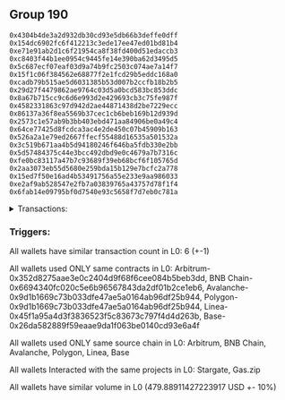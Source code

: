 ## Group 190

```0x70e4e47aa4b694ed77df579c1ad74bf07de4143e
0x4304b4de3a2d932db30cd93e5db66b3deffe0dff
0x154dc6902fc6f412213c3ede17ee47ed01bd81b4
0xe71e91ab2d1c6f21954ca8f38fd400d51edaccb3
0xc8403f44b1ee0954c9445fe14e390ba62d3495d5
0x5c687ecf07eaf03d9a74b9fc2503c074ae7a14f7
0x15f1c06f384562e68877f2e1fcd29b5eddc168a0
0xcadb79b515ae5d6031385b53d007b2ccfb18b2b5
0x29d27f4479862ae9764c03d5a0bcd583bc853ddc
0x8a67b715cc9c6d6e993d2e429693cb3c75fe987f
0x4582331863c97d942d2ae44871438d2be7229ecc
0x86137a36f8ea5569b37cec1cb6beb169b12d939d
0x2573c1e57ab9b3bb403ebd471aa84906be0a49c4
0x64ce77425d8fcdca3ac4e2de450c07b45909b163
0x526a2a1e79ed2667ffecf55488d16535a501532a
0x3c519b671aa4b5d94180246f646ba5fdb330e2bb
0x5d57484375c44e3bcc492dbd9e0c4679a7b7316c
0xfe0bc83117a47b7c93689f39eb68bcf6f105765d
0x2aa3073eb55d5680e259bda15b129e7bcfc2a778
0x15ed7f50e16ad4b53491756a55e233e9aa986033
0xe2af9ab528547e2fb7a03839765a43757d78f1f4
0x6fab14e09795bf0d7540e93c5658f7d7eb0c781a
```
<details>
<summary>Transactions:</summary>

Hashes: 

Wallet: 0x70e4e47aa4b694ed77df579c1ad74bf07de4143e

       Hash: 0xfdd922653b3ca7108d2a7f224c131fa484dffff9e470d9cecab8505a59a708f2
         - source chain: Arbitrum
         - destination chain: BNB Chain
         - project: Stargate
         - contract: 0x352d8275aae3e0c2404d9f68f6cee084b5beb3dd
         - value USD: 63.765937226
       Hash: 0x0b41e21a2047d12f354bce63d61cde3e4b0dac4bf20366f7d6a3afe64f6adf6f
         - source chain: BNB Chain
         - destination chain: Avalanche
         - project: Stargate
         - contract: 0x6694340fc020c5e6b96567843da2df01b2ce1eb6
         - value USD: 59.545017858
       Hash: 0x8864bbad8d8e2d6f582486551409bddd072f4e4090663a73724e06e48152c550
         - source chain: Avalanche
         - destination chain: Polygon
         - project: Stargate
         - contract: 0x9d1b1669c73b033dfe47ae5a0164ab96df25b944
         - value USD: 67.346543362
       Hash: 0xc68a019e6a8a834516bd4d410cdfc06fb112aef0614ac270ff1e9d301c2d65e1
         - source chain: Polygon
         - destination chain: Base
         - project: Stargate
         - contract: 0x9d1b1669c73b033dfe47ae5a0164ab96df25b944
         - value USD: 69.326155088
       Hash: 0xc7707fbdb577b6b9756b4faf4b544be4aad4ea733479158f5ddd74184beecdd8
         - source chain: Linea
         - destination chain: Base
         - project: Stargate
         - contract: 0x45f1a95a4d3f3836523f5c83673c797f4d4d263b
         - value USD: 219.905328432
       Hash: 0xd10bd28aa1951092a20ed6f57fc117c647615e69834ea8e9cdaccee326b2230a
         - source chain: Base
         - destination chain: Arbitrum
         - project: Gas.zip
         - contract: 0x26da582889f59eaae9da1f063be0140cd93e6a4f
         - value USD: 0.0001323062392
Wallet: 0x4304b4de3a2d932db30cd93e5db66b3deffe0dff

       Hash:0xdac6027431b63b83eba6474feb712891a1684865d75c192440b141390a25f82b
         - source chain: Arbitrum
         - destination chain: BNB Chain
         - project: Stargate
         - contract: 0x352d8275aae3e0c2404d9f68f6cee084b5beb3dd
         - value USD: 66.909980633
       Hash:0x11fe00b11005f3f1159feba8179919c7e67bd06ec589435aa5f8fb69e5798447
         - source chain: BNB Chain
         - destination chain: Avalanche
         - project: Stargate
         - contract: 0x6694340fc020c5e6b96567843da2df01b2ce1eb6
         - value USD: 62.314694741
       Hash:0xe332262145d5d886a56292ecdc4f584eb1cb69ef705cd1f834d39d25b65c0773
         - source chain: Avalanche
         - destination chain: Polygon
         - project: Stargate
         - contract: 0x9d1b1669c73b033dfe47ae5a0164ab96df25b944
         - value USD: 69.830938696
       Hash:0x7f9e7296399ba4c716dd26c0a93a72e5d524896a6264775966c6707492e38987
         - source chain: Polygon
         - destination chain: Base
         - project: Stargate
         - contract: 0x9d1b1669c73b033dfe47ae5a0164ab96df25b944
         - value USD: 72.02892882
       Hash:0x9aff8952d8b5fa30aa9969baf2d04743d1a9aefe439d81669e0fb896b1d36609
         - source chain: Linea
         - destination chain: Base
         - project: Stargate
         - contract: 0x45f1a95a4d3f3836523f5c83673c797f4d4d263b
         - value USD: 213.204539478
       Hash:0xfc13af65cecc3a5861b54c0b6f86f78da244d4fb60b2b58eacf4305eef60c320
         - source chain: Base
         - destination chain: Kava
         - project: Gas.zip
         - contract: 0x26da582889f59eaae9da1f063be0140cd93e6a4f
         - value USD: 1.108070718e-08
Wallet: 0x154dc6902fc6f412213c3ede17ee47ed01bd81b4

       Hash:0x21d65c7a8cc29fa1fc1cf5b2da735f387aeb90f1f46ff85d5c4ab8404c36ffee
         - source chain: Arbitrum
         - destination chain: BNB Chain
         - project: Stargate
         - contract: 0x352d8275aae3e0c2404d9f68f6cee084b5beb3dd
         - value USD: 63.475494085
       Hash:0x16acacc357de678ea918392f7cb5fb8bd6529eb49ce714c48dd959b33305ed57
         - source chain: BNB Chain
         - destination chain: Avalanche
         - project: Stargate
         - contract: 0x6694340fc020c5e6b96567843da2df01b2ce1eb6
         - value USD: 58.655030259
       Hash:0x793d66ff14c1ecd4425ac71517d0100b57a9f9ed49be7cf4ddf070f47780d5d9
         - source chain: Avalanche
         - destination chain: Polygon
         - project: Stargate
         - contract: 0x9d1b1669c73b033dfe47ae5a0164ab96df25b944
         - value USD: 65.722552996
       Hash:0x903732736a547ff7ddd8dfeaa7a053cb4abf50ad4015ada8432d2c89f4a0985e
         - source chain: Polygon
         - destination chain: Base
         - project: Stargate
         - contract: 0x9d1b1669c73b033dfe47ae5a0164ab96df25b944
         - value USD: 67.729005566
       Hash:0x7a911ce25d0209da3962599b2fa33cb119ecbce74e5609fa5763c30ee75970e9
         - source chain: Linea
         - destination chain: Base
         - project: Stargate
         - contract: 0x45f1a95a4d3f3836523f5c83673c797f4d4d263b
         - value USD: 215.476900759
       Hash:0x9ca176cf344b52dae6a65a5a434fb5e83d3958d1cbe9175022ddacfba9bfaad5
         - source chain: Base
         - destination chain: Scroll
         - project: Gas.zip
         - contract: 0x26da582889f59eaae9da1f063be0140cd93e6a4f
         - value USD: 7.073798925e-05
Wallet: 0xe71e91ab2d1c6f21954ca8f38fd400d51edaccb3

       Hash:0x27246a60cdb84b1bff055b6dff51497b1a5a481e063111b83c6e8fce6058750f
         - source chain: Arbitrum
         - destination chain: BNB Chain
         - project: Stargate
         - contract: 0x352d8275aae3e0c2404d9f68f6cee084b5beb3dd
         - value USD: 67.536973495
       Hash:0x938d9dc0859c9f267a1f707d47c32922ba5508d1b1eb0c7b9ca1da97b2eda38f
         - source chain: BNB Chain
         - destination chain: Avalanche
         - project: Stargate
         - contract: 0x6694340fc020c5e6b96567843da2df01b2ce1eb6
         - value USD: 62.841644003
       Hash:0x04b35a320813964a6b1fe19aba24c499c4f15770d5cc746aab178673a681718c
         - source chain: Avalanche
         - destination chain: Polygon
         - project: Stargate
         - contract: 0x9d1b1669c73b033dfe47ae5a0164ab96df25b944
         - value USD: 70.653471049
       Hash:0x5f73babbc177bc219120ebcad36e031ad2563f7d4b22cf25c5d561473f3202a4
         - source chain: Polygon
         - destination chain: Base
         - project: Stargate
         - contract: 0x9d1b1669c73b033dfe47ae5a0164ab96df25b944
         - value USD: 73.146130614
       Hash:0x8a4e7b50c946103efb2ab2ac665e07bfa22491c709eb72aa5c96d637d70ef00c
         - source chain: Linea
         - destination chain: Base
         - project: Stargate
         - contract: 0x45f1a95a4d3f3836523f5c83673c797f4d4d263b
         - value USD: 217.130696921
       Hash:0x540689d296514b718c407b95f30019ebc6a6f257622314ed7c20296f15f5d1bd
         - source chain: Base
         - destination chain: Linea
         - project: Gas.zip
         - contract: 0x26da582889f59eaae9da1f063be0140cd93e6a4f
         - value USD: 5.469094539e-05
Wallet: 0xc8403f44b1ee0954c9445fe14e390ba62d3495d5

       Hash:0x35eba822260a876e154e02984dc95321a2fb83fbff47cfb4b3faa9da5679bf9c
         - source chain: Arbitrum
         - destination chain: BNB Chain
         - project: Stargate
         - contract: 0x352d8275aae3e0c2404d9f68f6cee084b5beb3dd
         - value USD: 66.999904513
       Hash:0x904dabbd45dd35cc65059893acc487dc44738ef50398616a9b2c427d01e73a93
         - source chain: BNB Chain
         - destination chain: Avalanche
         - project: Stargate
         - contract: 0x6694340fc020c5e6b96567843da2df01b2ce1eb6
         - value USD: 62.643342948
       Hash:0x318a96d96a0934d02deafa132c60f35034c8dea78e7c06daaf524f3b65cca39f
         - source chain: Avalanche
         - destination chain: Polygon
         - project: Stargate
         - contract: 0x9d1b1669c73b033dfe47ae5a0164ab96df25b944
         - value USD: 70.157633999
       Hash:0x6aba7640af41966c1b68acea328604dbae139d7311a86cd0ebdf49f9df113ae4
         - source chain: Polygon
         - destination chain: Base
         - project: Stargate
         - contract: 0x9d1b1669c73b033dfe47ae5a0164ab96df25b944
         - value USD: 72.536449555
       Hash:0x090c8d6bddd74513ee6aae7b1f153bd456d8b67ab4e8b1176d33531d968b79ff
         - source chain: Linea
         - destination chain: Base
         - project: Stargate
         - contract: 0x45f1a95a4d3f3836523f5c83673c797f4d4d263b
         - value USD: 218.520727559
       Hash:0x127ae7f7b7f90899e73daa115e034e5d145c258fd3eb86a15ad7074c80ebf75c
         - source chain: Base
         - destination chain: Scroll
         - project: Gas.zip
         - contract: 0x26da582889f59eaae9da1f063be0140cd93e6a4f
         - value USD: 8.828721488e-05
Wallet: 0x5c687ecf07eaf03d9a74b9fc2503c074ae7a14f7

       Hash:0x82041b9e677e8606ca9161492e7740800b8912245efc7fdaa3d7c111e716c5c9
         - source chain: Arbitrum
         - destination chain: BNB Chain
         - project: Stargate
         - contract: 0x352d8275aae3e0c2404d9f68f6cee084b5beb3dd
         - value USD: 64.528970548
       Hash:0xe530ffb87f2b340313edf5f67c443297085e970cc0da4e13a4109ae41071b366
         - source chain: BNB Chain
         - destination chain: Avalanche
         - project: Stargate
         - contract: 0x6694340fc020c5e6b96567843da2df01b2ce1eb6
         - value USD: 60.145330797
       Hash:0x5a7625bc6102f7ac7801752ea85340268a8f49c8f7fb828e13e761f9af2b4316
         - source chain: Avalanche
         - destination chain: Polygon
         - project: Stargate
         - contract: 0x9d1b1669c73b033dfe47ae5a0164ab96df25b944
         - value USD: 67.330316098
       Hash:0x4247c1b21554c622fb19a503e56b0d7a525a5e94f78ff9cf122fd31b1c6bf7fd
         - source chain: Polygon
         - destination chain: Base
         - project: Stargate
         - contract: 0x9d1b1669c73b033dfe47ae5a0164ab96df25b944
         - value USD: 69.422446622
       Hash:0x6c28e19a71708768f86d4199908a857b9b12c237ca2c0af7220e406387b99771
         - source chain: Linea
         - destination chain: Base
         - project: Stargate
         - contract: 0x45f1a95a4d3f3836523f5c83673c797f4d4d263b
         - value USD: 222.589281435
       Hash:0x9d3b1191344ff452d5dc4057f3f43600ddf2dcd11694310a76707b060c7fea8d
         - source chain: Base
         - destination chain: Linea
         - project: Gas.zip
         - contract: 0x26da582889f59eaae9da1f063be0140cd93e6a4f
         - value USD: 0.0001567016618
Wallet: 0x15f1c06f384562e68877f2e1fcd29b5eddc168a0

       Hash:0xb73c8240e87190f01ad8235010ad1bb8ef4385a00abdd6fa584c57d0ed7e3236
         - source chain: Arbitrum
         - destination chain: BNB Chain
         - project: Stargate
         - contract: 0x352d8275aae3e0c2404d9f68f6cee084b5beb3dd
         - value USD: 62.013262165
       Hash:0x31034a7fa35a738d5162b571ca80ab9db0915bee2197d475623288f649a0c1d8
         - source chain: BNB Chain
         - destination chain: Avalanche
         - project: Stargate
         - contract: 0x6694340fc020c5e6b96567843da2df01b2ce1eb6
         - value USD: 57.737014561
       Hash:0x82e8b812c49db4df569111fcf6313565f7d501703eae5905a7f3152b1e07d98c
         - source chain: Avalanche
         - destination chain: Polygon
         - project: Stargate
         - contract: 0x9d1b1669c73b033dfe47ae5a0164ab96df25b944
         - value USD: 64.537765762
       Hash:0x3f687a5a6294771df356b755396ddcce4a03f64e5addbbfbd47896873c779926
         - source chain: Polygon
         - destination chain: Base
         - project: Stargate
         - contract: 0x9d1b1669c73b033dfe47ae5a0164ab96df25b944
         - value USD: 66.510282425
       Hash:0x5bb55e3d1abd7f41d51a6632cdb643ae0450de517b0c004cd395e6829caab5ef
         - source chain: Linea
         - destination chain: Base
         - project: Stargate
         - contract: 0x45f1a95a4d3f3836523f5c83673c797f4d4d263b
         - value USD: 221.880611498
       Hash:0x470ee51114dbe22eacfd841752912e8ca404a79ef49dafd3d16ead867242fb62
         - source chain: Base
         - destination chain: Linea
         - project: Gas.zip
         - contract: 0x26da582889f59eaae9da1f063be0140cd93e6a4f
         - value USD: 0.0001283585338
Wallet: 0xcadb79b515ae5d6031385b53d007b2ccfb18b2b5

       Hash:0x4407e9011f904a2117a0529b035446ffe412eda7f5e415c822ceb41547128782
         - source chain: Arbitrum
         - destination chain: BNB Chain
         - project: Stargate
         - contract: 0x352d8275aae3e0c2404d9f68f6cee084b5beb3dd
         - value USD: 66.638361769
       Hash:0xbe48faa858fd2f5bd90bb01aea74128b2adb319ca916bac4883065b5456b601c
         - source chain: BNB Chain
         - destination chain: Avalanche
         - project: Stargate
         - contract: 0x6694340fc020c5e6b96567843da2df01b2ce1eb6
         - value USD: 62.195044231
       Hash:0xe372a5b05232d01b26c63305f4d559c25100dce32f1f09c7b9bf6964fcfe70a5
         - source chain: Avalanche
         - destination chain: Polygon
         - project: Stargate
         - contract: 0x9d1b1669c73b033dfe47ae5a0164ab96df25b944
         - value USD: 69.75238342
       Hash:0x15cc8ad2a4e17da1c0acb298b0bf7efab04a7780514f94056b0e5d71031cff66
         - source chain: Polygon
         - destination chain: Base
         - project: Stargate
         - contract: 0x9d1b1669c73b033dfe47ae5a0164ab96df25b944
         - value USD: 72.013213386
       Hash:0xba174495734e96499735ead37a963e83e6d74e9b81ef06b047212a52ce3937fd
         - source chain: Linea
         - destination chain: Base
         - project: Stargate
         - contract: 0x45f1a95a4d3f3836523f5c83673c797f4d4d263b
         - value USD: 214.058945005
       Hash:0x9e789114c305c809374503e8b669aeec36f61aa2d22be467f16d397ce05c3307
         - source chain: Base
         - destination chain: Metis
         - project: Gas.zip
         - contract: 0x26da582889f59eaae9da1f063be0140cd93e6a4f
         - value USD: 2.209507037e-06
Wallet: 0x29d27f4479862ae9764c03d5a0bcd583bc853ddc

       Hash:0x986086b8181fc1b1c0955783a2f8cdc2b67ae4bed972acecd2392b1c18c31474
         - source chain: Arbitrum
         - destination chain: BNB Chain
         - project: Stargate
         - contract: 0x352d8275aae3e0c2404d9f68f6cee084b5beb3dd
         - value USD: 63.617535271
       Hash:0x2d59cfd15c3ca0f60105968174a3b7d60bc6181d7291812c40afb89a4409f476
         - source chain: BNB Chain
         - destination chain: Avalanche
         - project: Stargate
         - contract: 0x6694340fc020c5e6b96567843da2df01b2ce1eb6
         - value USD: 59.387416002
       Hash:0xa6e7f5f833ef2a32231197f93adc42e61506ff882c4848996a46f9540e7c4502
         - source chain: Avalanche
         - destination chain: Polygon
         - project: Stargate
         - contract: 0x9d1b1669c73b033dfe47ae5a0164ab96df25b944
         - value USD: 66.600589251
       Hash:0x28dfeff5878fa929c50b867f7a55e9d43d8381fad9a6ac8d44bf38758c813ded
         - source chain: Polygon
         - destination chain: Base
         - project: Stargate
         - contract: 0x9d1b1669c73b033dfe47ae5a0164ab96df25b944
         - value USD: 68.735678338
       Hash:0xad6899e06883a379ed844fce1b6fe5767e617f6a48e89eb0e1347a9c118c6133
         - source chain: Linea
         - destination chain: Base
         - project: Stargate
         - contract: 0x45f1a95a4d3f3836523f5c83673c797f4d4d263b
         - value USD: 214.295613985
       Hash:0xf14f9bbc0ab99ce030ff0b547c78a08438d43bf719ba4987adb6b9f03bf2c004
         - source chain: Base
         - destination chain: Zora
         - project: Gas.zip
         - contract: 0x26da582889f59eaae9da1f063be0140cd93e6a4f
         - value USD: 0.0001387835924
Wallet: 0x8a67b715cc9c6d6e993d2e429693cb3c75fe987f

       Hash:0x45bbc9c1ed454bab1bf6dbd2651626185a094de24e008c932eb6a11ae54c026c
         - source chain: Arbitrum
         - destination chain: BNB Chain
         - project: Stargate
         - contract: 0x352d8275aae3e0c2404d9f68f6cee084b5beb3dd
         - value USD: 63.280288466
       Hash:0xfbc4045177c59584c3f15787896b017cb027cbf660abfafa4a8768eb18122cf4
         - source chain: BNB Chain
         - destination chain: Avalanche
         - project: Stargate
         - contract: 0x6694340fc020c5e6b96567843da2df01b2ce1eb6
         - value USD: 59.180186922
       Hash:0x8d295042fdd70991ceb6736a9014d3f762ad41de0cf4f2c0b397dab05794d14f
         - source chain: Avalanche
         - destination chain: Polygon
         - project: Stargate
         - contract: 0x9d1b1669c73b033dfe47ae5a0164ab96df25b944
         - value USD: 66.391989865
       Hash:0x8d41ed4bff52a085a5c7da1078a7f7a8a4fd1dc9eb97c11f69aeb189a410b298
         - source chain: Polygon
         - destination chain: Base
         - project: Stargate
         - contract: 0x9d1b1669c73b033dfe47ae5a0164ab96df25b944
         - value USD: 68.456578382
       Hash:0x33a1fe9ffad004cef93680a59c5ba5aa9be48300f9d87cd1ca00c488d8694ba4
         - source chain: Linea
         - destination chain: Base
         - project: Stargate
         - contract: 0x45f1a95a4d3f3836523f5c83673c797f4d4d263b
         - value USD: 220.911043347
       Hash:0x9e3d844e93c4048729d03646a0931cd5124762ca585be90f4e37e3cd2478aedb
         - source chain: Base
         - destination chain: Scroll
         - project: Gas.zip
         - contract: 0x26da582889f59eaae9da1f063be0140cd93e6a4f
         - value USD: 5.766360529e-05
Wallet: 0x4582331863c97d942d2ae44871438d2be7229ecc

       Hash:0x0fd5d92b5c5df5f21a433f2cd953053a022649f56dbc4b6bffe2c3d543cb2f02
         - source chain: Arbitrum
         - destination chain: BNB Chain
         - project: Stargate
         - contract: 0x352d8275aae3e0c2404d9f68f6cee084b5beb3dd
         - value USD: 61.56178654
       Hash:0x182113af10a5041e9fe6c68c3f3fa81884eef217b83d2064ee1e2f5c95f1f9d8
         - source chain: BNB Chain
         - destination chain: Avalanche
         - project: Stargate
         - contract: 0x6694340fc020c5e6b96567843da2df01b2ce1eb6
         - value USD: 57.304058855
       Hash:0x371d90fcfa09935841f5d0ee8a91a177b9698b6f98724a104e1c16678e6e0624
         - source chain: Avalanche
         - destination chain: Polygon
         - project: Stargate
         - contract: 0x9d1b1669c73b033dfe47ae5a0164ab96df25b944
         - value USD: 64.294596814
       Hash:0x8304ccc01a20b860608fce0b6468d0887d65a25c70a51c59c532a437cf2ab573
         - source chain: Polygon
         - destination chain: Base
         - project: Stargate
         - contract: 0x9d1b1669c73b033dfe47ae5a0164ab96df25b944
         - value USD: 66.268838114
       Hash:0xeae7cad792a52ede2214dd4d8a79c326720bf29bb1286ff135260e099bb7412e
         - source chain: Linea
         - destination chain: Base
         - project: Stargate
         - contract: 0x45f1a95a4d3f3836523f5c83673c797f4d4d263b
         - value USD: 214.889879271
       Hash:0x6607d91399b5e300c52d64a03864b36d57ffeba8399b2e22168e255df0cdf9e7
         - source chain: Base
         - destination chain: Zora
         - project: Gas.zip
         - contract: 0x26da582889f59eaae9da1f063be0140cd93e6a4f
         - value USD: 2.54110803e-05
Wallet: 0x86137a36f8ea5569b37cec1cb6beb169b12d939d

       Hash:0x6f5f6bcdbaa04ccdf2f75ea2f8518cd5f59ccfbf0f02362b5dc32e9890c9af66
         - source chain: Arbitrum
         - destination chain: BNB Chain
         - project: Stargate
         - contract: 0x352d8275aae3e0c2404d9f68f6cee084b5beb3dd
         - value USD: 67.271421365
       Hash:0x9b80e3fa571d9c4fc00de3d856527ba64fc17c7871610702d06b5db0fc40aff7
         - source chain: BNB Chain
         - destination chain: Avalanche
         - project: Stargate
         - contract: 0x6694340fc020c5e6b96567843da2df01b2ce1eb6
         - value USD: 63.024962765
       Hash:0xf1be1b639f728f8ba6ddc791c9b15dcc7ba93a325adf9e76f87eb194df593631
         - source chain: Avalanche
         - destination chain: Polygon
         - project: Stargate
         - contract: 0x9d1b1669c73b033dfe47ae5a0164ab96df25b944
         - value USD: 70.787756229
       Hash:0x7233fc2e9d54406c982ffe46841994b4d4079e2b7cc94e2eb6f31f93e79e25c6
         - source chain: Polygon
         - destination chain: Base
         - project: Stargate
         - contract: 0x9d1b1669c73b033dfe47ae5a0164ab96df25b944
         - value USD: 73.225786747
       Hash:0x40a790e430e08a5e2f96ee5f4ed2b9ebd181921eabfa64c335a653fb8af11fa3
         - source chain: Linea
         - destination chain: Base
         - project: Stargate
         - contract: 0x45f1a95a4d3f3836523f5c83673c797f4d4d263b
         - value USD: 220.449913147
       Hash:0xaa704ec148fe482d3e4bedf6b63396838f45620c43a2660bdc02bf01195747b7
         - source chain: Base
         - destination chain: Zora
         - project: Gas.zip
         - contract: 0x26da582889f59eaae9da1f063be0140cd93e6a4f
         - value USD: 1.661493712e-05
Wallet: 0x2573c1e57ab9b3bb403ebd471aa84906be0a49c4

       Hash:0x9b0e789777a37550f3a26a7326a40a79526df1fa99f0f78004a3b2809104825b
         - source chain: Arbitrum
         - destination chain: BNB Chain
         - project: Stargate
         - contract: 0x352d8275aae3e0c2404d9f68f6cee084b5beb3dd
         - value USD: 62.414621727
       Hash:0x46075361a7a0d6db8db686c698c785ad37700c2683e677b8e2ade01d9bf16b9f
         - source chain: BNB Chain
         - destination chain: Avalanche
         - project: Stargate
         - contract: 0x6694340fc020c5e6b96567843da2df01b2ce1eb6
         - value USD: 58.264868117
       Hash:0xf23df9f7a0500e866fa798ecf22e4aa28ac979afd833f19331c463d62132ad8b
         - source chain: Avalanche
         - destination chain: Polygon
         - project: Stargate
         - contract: 0x9d1b1669c73b033dfe47ae5a0164ab96df25b944
         - value USD: 65.079307553
       Hash:0x61adf972c667febc4b756f20e2505dbe958f715ba91af996d2697a84dffc37ca
         - source chain: Polygon
         - destination chain: Base
         - project: Stargate
         - contract: 0x9d1b1669c73b033dfe47ae5a0164ab96df25b944
         - value USD: 67.09258047
       Hash:0xa21b6f351d5b9eb018ac87dd0573b5c14af328f5d50e82b8c5c955fdb89bd788
         - source chain: Linea
         - destination chain: Base
         - project: Stargate
         - contract: 0x45f1a95a4d3f3836523f5c83673c797f4d4d263b
         - value USD: 221.800985852
       Hash:0x00851c0a4765299e0cdedea6ae2264a0c9b16cd18788def61df99fa11e09fce9
         - source chain: Base
         - destination chain: Linea
         - project: Gas.zip
         - contract: 0x26da582889f59eaae9da1f063be0140cd93e6a4f
         - value USD: 6.613396539e-05
Wallet: 0x64ce77425d8fcdca3ac4e2de450c07b45909b163

       Hash:0xd45609777357dc1ca36bd12fdbe0e8cd77854d230d41bee515c05aa27aeae133
         - source chain: Arbitrum
         - destination chain: BNB Chain
         - project: Stargate
         - contract: 0x352d8275aae3e0c2404d9f68f6cee084b5beb3dd
         - value USD: 67.099085514
       Hash:0x7d6da57221587ea672cc90a2267d51ada931d592f83039f5c02a79dff030b8f4
         - source chain: BNB Chain
         - destination chain: Avalanche
         - project: Stargate
         - contract: 0x6694340fc020c5e6b96567843da2df01b2ce1eb6
         - value USD: 62.954481836
       Hash:0xc372abb9705c389b5afa133702e933bc38a2891ca80401852f69d53e3d35aeab
         - source chain: Avalanche
         - destination chain: Polygon
         - project: Stargate
         - contract: 0x9d1b1669c73b033dfe47ae5a0164ab96df25b944
         - value USD: 70.131434574
       Hash:0x3a310a6972865d1381ff499a8f865d99cab144b6200634caa3f12c55117cf89e
         - source chain: Polygon
         - destination chain: Base
         - project: Stargate
         - contract: 0x9d1b1669c73b033dfe47ae5a0164ab96df25b944
         - value USD: 72.461383257
       Hash:0x9079440198c5625a24b246d9298f8b8b9312e5829f8dfa8eeca6a9b95e7ad4cf
         - source chain: Linea
         - destination chain: Base
         - project: Stargate
         - contract: 0x45f1a95a4d3f3836523f5c83673c797f4d4d263b
         - value USD: 212.864206174
       Hash:0x66908b2aac74e9790cafc6d75068a4736306549001a56ca22615e912dfa0f679
         - source chain: Base
         - destination chain: Linea
         - project: Gas.zip
         - contract: 0x26da582889f59eaae9da1f063be0140cd93e6a4f
         - value USD: 2.378216489e-05
Wallet: 0x526a2a1e79ed2667ffecf55488d16535a501532a

       Hash:0xceee844a5ec73dd0d2ca98b518b83fe0da6924f4b2b2594732b4c37525528c46
         - source chain: Arbitrum
         - destination chain: BNB Chain
         - project: Stargate
         - contract: 0x352d8275aae3e0c2404d9f68f6cee084b5beb3dd
         - value USD: 61.681986083
       Hash:0x72e15d8b39cde432ed372c008e4cc686056a2fd02b1a7fa447a86feb494b82c3
         - source chain: BNB Chain
         - destination chain: Avalanche
         - project: Stargate
         - contract: 0x6694340fc020c5e6b96567843da2df01b2ce1eb6
         - value USD: 57.674000797
       Hash:0x7d4bce90ac74ec5dbf623b8931ce9a75e41e91513b4a989117f6a4dc5fce43a0
         - source chain: Avalanche
         - destination chain: Polygon
         - project: Stargate
         - contract: 0x9d1b1669c73b033dfe47ae5a0164ab96df25b944
         - value USD: 64.162763674
       Hash:0x584989fdab265a2d8134f5292e541679c278a3cfadc9fc0cb9ca452de5abcf5d
         - source chain: Polygon
         - destination chain: Base
         - project: Stargate
         - contract: 0x9d1b1669c73b033dfe47ae5a0164ab96df25b944
         - value USD: 66.300267983
       Hash:0x181faacbca897e00f8782dfa4b950a016896154dc77b740e9ffa4b4c26f693c4
         - source chain: Linea
         - destination chain: Base
         - project: Stargate
         - contract: 0x45f1a95a4d3f3836523f5c83673c797f4d4d263b
         - value USD: 216.452486517
       Hash:0x78269af83adefc55928ab1b33b273f7ddbd6ac04ea1fcb0fd7f7451f726e4fc6
         - source chain: Base
         - destination chain: Metis
         - project: Gas.zip
         - contract: 0x26da582889f59eaae9da1f063be0140cd93e6a4f
         - value USD: 5.715674348e-07
Wallet: 0x3c519b671aa4b5d94180246f646ba5fdb330e2bb

       Hash:0x0e8602a291b61ecf76bb7c6b3443a16e062039de42672c2e0af63977e5b4a5b9
         - source chain: Arbitrum
         - destination chain: BNB Chain
         - project: Stargate
         - contract: 0x352d8275aae3e0c2404d9f68f6cee084b5beb3dd
         - value USD: 61.450761106
       Hash:0x3ac694f375459dfacfd2db20a0fcf9d42b0909de28c2e2c5f3c434db1a1a1e1e
         - source chain: BNB Chain
         - destination chain: Avalanche
         - project: Stargate
         - contract: 0x6694340fc020c5e6b96567843da2df01b2ce1eb6
         - value USD: 57.355036024
       Hash:0xbbb24ad6bcda2b66fe85f0efe3095f976a38d3d596a29af9704f7a2d8f411c4e
         - source chain: Avalanche
         - destination chain: Polygon
         - project: Stargate
         - contract: 0x9d1b1669c73b033dfe47ae5a0164ab96df25b944
         - value USD: 63.855853691
       Hash:0xeaecc305d4b3097ac3cc6369920eea5f6235059f9e319ba3260c8032474a80fd
         - source chain: Polygon
         - destination chain: Base
         - project: Stargate
         - contract: 0x9d1b1669c73b033dfe47ae5a0164ab96df25b944
         - value USD: 65.875200281
       Hash:0x8ef717c73738dc16b9447ba54d4725716de118a5860282a30d1d67ef77e7dfee
         - source chain: Linea
         - destination chain: Base
         - project: Stargate
         - contract: 0x45f1a95a4d3f3836523f5c83673c797f4d4d263b
         - value USD: 216.24381148
       Hash:0x6706b7c6e0b6a9aea5360dbc28418e6a2f523e69d2b23dfa6f0276466dfbf241
         - source chain: Base
         - destination chain: Kava
         - project: Gas.zip
         - contract: 0x26da582889f59eaae9da1f063be0140cd93e6a4f
         - value USD: 2.25716565e-08
Wallet: 0x5d57484375c44e3bcc492dbd9e0c4679a7b7316c

       Hash:0xdd9a27c6d33630c91c55557b9c59a0837a764653cf1fad98ac501620125c7834
         - source chain: Arbitrum
         - destination chain: BNB Chain
         - project: Stargate
         - contract: 0x352d8275aae3e0c2404d9f68f6cee084b5beb3dd
         - value USD: 67.547305745
       Hash:0x11064bb3976f5610418b1564fb5117e348925ce49836966cea5e6353b0a5120e
         - source chain: BNB Chain
         - destination chain: Avalanche
         - project: Stargate
         - contract: 0x6694340fc020c5e6b96567843da2df01b2ce1eb6
         - value USD: 63.463531085
       Hash:0x21a0a5ced8a787a9eb484ce85328903dc774fef87ff2422f8b5dcb2afc06d638
         - source chain: Avalanche
         - destination chain: Polygon
         - project: Stargate
         - contract: 0x9d1b1669c73b033dfe47ae5a0164ab96df25b944
         - value USD: 70.536255146
       Hash:0x0c74265279e1913588da97b87364e35c47ca3893e731fec318063bd4494676a3
         - source chain: Polygon
         - destination chain: Base
         - project: Stargate
         - contract: 0x9d1b1669c73b033dfe47ae5a0164ab96df25b944
         - value USD: 73.069592369
       Hash:0x8748adba2133ae28f21d9d1c89e00f077be1c3fac01526194368c85d9dfce2a1
         - source chain: Linea
         - destination chain: Base
         - project: Stargate
         - contract: 0x45f1a95a4d3f3836523f5c83673c797f4d4d263b
         - value USD: 212.909202234
       Hash:0xe5dc779cb5f1080165e6f8cf63785006ba540fb436f7baff09f24d7c229a2cb0
         - source chain: Base
         - destination chain: Linea
         - project: Gas.zip
         - contract: 0x26da582889f59eaae9da1f063be0140cd93e6a4f
         - value USD: 2.761703364e-05
Wallet: 0xfe0bc83117a47b7c93689f39eb68bcf6f105765d

       Hash:0x599b08a3d6dbee30d792dedc921f870f3c8d91e36b2a881386e5a275d8681b8f
         - source chain: Arbitrum
         - destination chain: BNB Chain
         - project: Stargate
         - contract: 0x352d8275aae3e0c2404d9f68f6cee084b5beb3dd
         - value USD: 63.852542705
       Hash:0xb0c5d36d6762265188af9d602741e8b3bac819a8bdec6ea56e9ccf9be624f72a
         - source chain: BNB Chain
         - destination chain: Avalanche
         - project: Stargate
         - contract: 0x6694340fc020c5e6b96567843da2df01b2ce1eb6
         - value USD: 59.944966354
       Hash:0xce532321d08c9f6e6b85e8aeae74113b8f914f74c5835db35f9e0da4933b2efc
         - source chain: Avalanche
         - destination chain: Polygon
         - project: Stargate
         - contract: 0x9d1b1669c73b033dfe47ae5a0164ab96df25b944
         - value USD: 66.655810148
       Hash:0x912d20a3bddfe4b4c81e9247e2c4e623b75e0192cb84e21fdbe776eaec19154f
         - source chain: Polygon
         - destination chain: Base
         - project: Stargate
         - contract: 0x9d1b1669c73b033dfe47ae5a0164ab96df25b944
         - value USD: 68.854935046
       Hash:0x48b9b6415ddbecef86eccf74f19a2d889a08ce57fd8800d94b527e036e07ec6e
         - source chain: Linea
         - destination chain: Base
         - project: Stargate
         - contract: 0x45f1a95a4d3f3836523f5c83673c797f4d4d263b
         - value USD: 215.541261703
       Hash:0xe17259b2ad3c33c3d55999baf924e4924fbeced47c57b373085fe89280fa7328
         - source chain: Base
         - destination chain: Scroll
         - project: Gas.zip
         - contract: 0x26da582889f59eaae9da1f063be0140cd93e6a4f
         - value USD: 3.833894082e-05
Wallet: 0x2aa3073eb55d5680e259bda15b129e7bcfc2a778

       Hash:0x989d18815c4e4fee060fa63e577fbf223253da65e614183422f7c0209dd55c05
         - source chain: Arbitrum
         - destination chain: BNB Chain
         - project: Stargate
         - contract: 0x352d8275aae3e0c2404d9f68f6cee084b5beb3dd
         - value USD: 62.066126561
       Hash:0x12e02b90014a6ec172f9646ea017ea811c40bf132d795cb043741fcb795fbc8e
         - source chain: BNB Chain
         - destination chain: Avalanche
         - project: Stargate
         - contract: 0x6694340fc020c5e6b96567843da2df01b2ce1eb6
         - value USD: 55.968903531
       Hash:0x9cfad1f6d07506ba78a150d94ab30f06afa0ceace85f59caf54bcd06f213d9ef
         - source chain: Avalanche
         - destination chain: Polygon
         - project: Stargate
         - contract: 0x9d1b1669c73b033dfe47ae5a0164ab96df25b944
         - value USD: 67.100473367
       Hash:0xf22e3f5f372d04a26fd311d99ce90b2f551612c53eb6e36d15f7fc52dcf491c7
         - source chain: Polygon
         - destination chain: Base
         - project: Stargate
         - contract: 0x9d1b1669c73b033dfe47ae5a0164ab96df25b944
         - value USD: 69.363791733
       Hash:0x4e0e8c8052edc7bab01a38c98a0785c09683304a21a5c5009ff8f0166c90d091
         - source chain: Linea
         - destination chain: Base
         - project: Stargate
         - contract: 0x45f1a95a4d3f3836523f5c83673c797f4d4d263b
         - value USD: 217.806792067
       Hash:0xb61b8593aea1e466923a4a4794d2cbc8d99255330f118ec1bf2b7d4fda3f7200
         - source chain: Base
         - destination chain: Zora
         - project: Gas.zip
         - contract: 0x26da582889f59eaae9da1f063be0140cd93e6a4f
         - value USD: 0.0001387349808
Wallet: 0x15ed7f50e16ad4b53491756a55e233e9aa986033

       Hash:0x5ac22646c9a20951a2729ec60774c03de1edc3cf70286cdbc532bea273a13ca8
         - source chain: Arbitrum
         - destination chain: BNB Chain
         - project: Stargate
         - contract: 0x352d8275aae3e0c2404d9f68f6cee084b5beb3dd
         - value USD: 66.824970348
       Hash:0x1965f8d760c6ba85d6395a801945c49b6235d479a0aeb2177b3dcd93d8fba45b
         - source chain: BNB Chain
         - destination chain: Avalanche
         - project: Stargate
         - contract: 0x6694340fc020c5e6b96567843da2df01b2ce1eb6
         - value USD: 60.332168949
       Hash:0x1a17a3dd6a9b66c2c3d31fc4427ad7615cae89f482c77ba95dceaa05e01c7391
         - source chain: Avalanche
         - destination chain: Polygon
         - project: Stargate
         - contract: 0x9d1b1669c73b033dfe47ae5a0164ab96df25b944
         - value USD: 72.297310737
       Hash:0x620994711b342c5dda4f85c4665e014b613d316e6a37a371261e13f471bc0174
         - source chain: Polygon
         - destination chain: Base
         - project: Stargate
         - contract: 0x9d1b1669c73b033dfe47ae5a0164ab96df25b944
         - value USD: 74.818844416
       Hash:0x069b8f25155ffb6ade32b3f8bf19ec058bb3ac8f5c9990f158608036ae0d79c3
         - source chain: Linea
         - destination chain: Base
         - project: Stargate
         - contract: 0x45f1a95a4d3f3836523f5c83673c797f4d4d263b
         - value USD: 220.062269542
       Hash:0x3fb3b45b6deecacb399616a937d5d7769715f73957b7877350d5e0d5d0d91f9d
         - source chain: Base
         - destination chain: Metis
         - project: Gas.zip
         - contract: 0x26da582889f59eaae9da1f063be0140cd93e6a4f
         - value USD: 2.493541446e-06
Wallet: 0xe2af9ab528547e2fb7a03839765a43757d78f1f4

       Hash:0xf5e19dc34e655a194afa8510085b2bc75677038f89f507969b16bd561e8bc11e
         - source chain: Arbitrum
         - destination chain: BNB Chain
         - project: Stargate
         - contract: 0x352d8275aae3e0c2404d9f68f6cee084b5beb3dd
         - value USD: 63.141603686
       Hash:0xeb75e12d9d7af3a1d76edf980acfac3d254fe215563a9bd4ae5d2293d2313044
         - source chain: BNB Chain
         - destination chain: Avalanche
         - project: Stargate
         - contract: 0x6694340fc020c5e6b96567843da2df01b2ce1eb6
         - value USD: 56.937626118
       Hash:0x6bcdd58e6ee61c191db88fe4642c7096963e74521fde74168eb6300342edc009
         - source chain: Avalanche
         - destination chain: Polygon
         - project: Stargate
         - contract: 0x9d1b1669c73b033dfe47ae5a0164ab96df25b944
         - value USD: 68.120582928
       Hash:0x92c80efd6758e3a04d933dcc300410872e3c047d4d0e9cd7c9a742fd6a7d042f
         - source chain: Polygon
         - destination chain: Base
         - project: Stargate
         - contract: 0x9d1b1669c73b033dfe47ae5a0164ab96df25b944
         - value USD: 70.425600521
       Hash:0x96697b33b13321c31a49dabb52473a085d75fad5e9a4af412686cad1deb6397a
         - source chain: Linea
         - destination chain: Base
         - project: Stargate
         - contract: 0x45f1a95a4d3f3836523f5c83673c797f4d4d263b
         - value USD: 222.088636745
       Hash:0x0af54ae75ef12f4bdaec2269a1f1995bb6147a395444eb5e2eb8c2ea9f137f6f
         - source chain: Base
         - destination chain: Metis
         - project: Gas.zip
         - contract: 0x26da582889f59eaae9da1f063be0140cd93e6a4f
         - value USD: 1.22478736e-06
Wallet: 0x6fab14e09795bf0d7540e93c5658f7d7eb0c781a

       Hash:0x3fc0c7d39a83df7bcb6f3d19c7d0db31b79bfd28f10591e2f8929d79cac0a41f
         - source chain: Arbitrum
         - destination chain: BNB Chain
         - project: Stargate
         - contract: 0x352d8275aae3e0c2404d9f68f6cee084b5beb3dd
         - value USD: 62.567090174
       Hash:0x93337c76bcd721464965b212892f0055301d581e377bab1c2524b0225978fb1b
         - source chain: BNB Chain
         - destination chain: Avalanche
         - project: Stargate
         - contract: 0x6694340fc020c5e6b96567843da2df01b2ce1eb6
         - value USD: 56.426314736
       Hash:0x5758809566427dd9d6118ba1b85d6d9e38dbe4e8bb6e351edeb5ae5d38f111f5
         - source chain: Avalanche
         - destination chain: Polygon
         - project: Stargate
         - contract: 0x9d1b1669c73b033dfe47ae5a0164ab96df25b944
         - value USD: 67.531564366
       Hash:0x10b8c85d5fbb40ddd2389a587232fd5df8ea122af51ed4b44162fed6d4826a55
         - source chain: Polygon
         - destination chain: Base
         - project: Stargate
         - contract: 0x9d1b1669c73b033dfe47ae5a0164ab96df25b944
         - value USD: 69.706532399
       Hash:0x49608568aca3e127be55467cf301a164fef0db445de8b745296af3b87cacfc36
         - source chain: Linea
         - destination chain: Base
         - project: Stargate
         - contract: 0x45f1a95a4d3f3836523f5c83673c797f4d4d263b
         - value USD: 216.223380037
       Hash:0x9cc6cbc4a3d0ba5d29752b272f8477fdbacef88f37580b72356a6a8bc22b9b1a
         - source chain: Base
         - destination chain: Kava
         - project: Gas.zip
         - contract: 0x26da582889f59eaae9da1f063be0140cd93e6a4f
         - value USD: 1.272604779e-08

</details>


### Triggers: 
All wallets have similar transaction count in L0: 6 (+-1)

All wallets used ONLY same contracts in L0: Arbitrum-0x352d8275aae3e0c2404d9f68f6cee084b5beb3dd, BNB Chain-0x6694340fc020c5e6b96567843da2df01b2ce1eb6, Avalanche-0x9d1b1669c73b033dfe47ae5a0164ab96df25b944, Polygon-0x9d1b1669c73b033dfe47ae5a0164ab96df25b944, Linea-0x45f1a95a4d3f3836523f5c83673c797f4d4d263b, Base-0x26da582889f59eaae9da1f063be0140cd93e6a4f

All wallets used ONLY same source chain in L0: Arbitrum, BNB Chain, Avalanche, Polygon, Linea, Base

All wallets Interacted with the same projects in L0: Stargate, Gas.zip

All wallets have similar volume in L0 (479.88911427223917 USD +- 10%)

